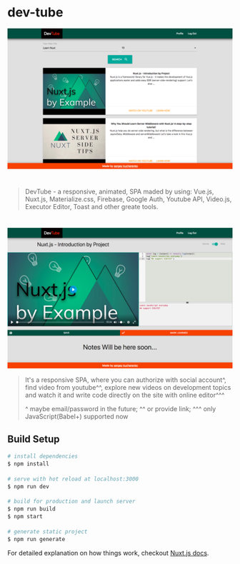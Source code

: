 # dev-tube

![alt text](https://raw.githubusercontent.com/cherenkor/dev-tube/master/preview-profile.png)
#
> DevTube - a responsive, animated, SPA maded by using: Vue.js, Nuxt.js, Materialize.css, Firebase, Google Auth, Youtube API, Video.js, Executor Editor, Toast and other greate tools. 
#

![alt text](https://raw.githubusercontent.com/cherenkor/dev-tube/master/preview-single.png)

> It's a responsive SPA, where you can authorize with social account^, find video from youtube^^, explore new videos on development topics and watch it and write code directly on the site with online editor^^^
>
> ^ maybe email/password in the future; ^^ or provide link; ^^^ only JavaScript(Babel+) supported now

## Build Setup

```bash
# install dependencies
$ npm install

# serve with hot reload at localhost:3000
$ npm run dev

# build for production and launch server
$ npm run build
$ npm start

# generate static project
$ npm run generate
```

For detailed explanation on how things work, checkout [Nuxt.js docs](https://nuxtjs.org).

